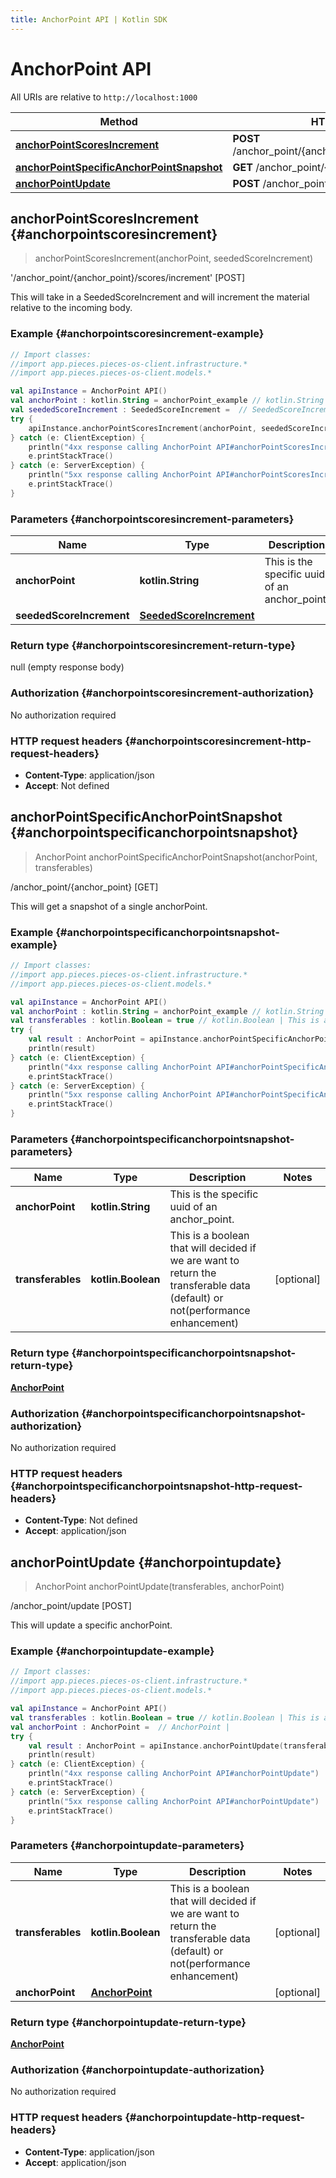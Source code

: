 ```yaml
---
title: AnchorPoint API | Kotlin SDK
---
```


# AnchorPoint API

All URIs are relative to `http://localhost:1000`

Method | HTTP request | Description
------------- | ------------- | -------------
[**anchorPointScoresIncrement**](#anchorpointscoresincrement) | **POST** /anchor_point/\{anchor_point\}/scores/increment | '/anchor_point/\{anchor_point\}/scores/increment' [POST]
[**anchorPointSpecificAnchorPointSnapshot**](#anchorpointspecificanchorpointsnapshot) | **GET** /anchor_point/\{anchor_point\} | /anchor_point/\{anchor_point\} [GET]
[**anchorPointUpdate**](#anchorpointupdate) | **POST** /anchor_point/update | /anchor_point/update [POST]


## **anchorPointScoresIncrement** {#anchorpointscoresincrement}
> anchorPointScoresIncrement(anchorPoint, seededScoreIncrement)

&#39;/anchor_point/\{anchor_point\}/scores/increment&#39; [POST]

This will take in a SeededScoreIncrement and will increment the material relative to the incoming body.

### Example {#anchorpointscoresincrement-example}
```kotlin
// Import classes:
//import app.pieces.pieces-os-client.infrastructure.*
//import app.pieces.pieces-os-client.models.*

val apiInstance = AnchorPoint API()
val anchorPoint : kotlin.String = anchorPoint_example // kotlin.String | This is the specific uuid of an anchor_point.
val seededScoreIncrement : SeededScoreIncrement =  // SeededScoreIncrement | 
try {
    apiInstance.anchorPointScoresIncrement(anchorPoint, seededScoreIncrement)
} catch (e: ClientException) {
    println("4xx response calling AnchorPoint API#anchorPointScoresIncrement")
    e.printStackTrace()
} catch (e: ServerException) {
    println("5xx response calling AnchorPoint API#anchorPointScoresIncrement")
    e.printStackTrace()
}
```

### Parameters {#anchorpointscoresincrement-parameters}

Name | Type | Description  | Notes
------------- | ------------- | ------------- | -------------
 **anchorPoint** | **kotlin.String**| This is the specific uuid of an anchor_point. |
 **seededScoreIncrement** | [**SeededScoreIncrement**](../models/SeededScoreIncrement)|  | [optional]

### Return type {#anchorpointscoresincrement-return-type}

null (empty response body)

### Authorization {#anchorpointscoresincrement-authorization}

No authorization required

### HTTP request headers {#anchorpointscoresincrement-http-request-headers}

 - **Content-Type**: application/json
 - **Accept**: Not defined

## **anchorPointSpecificAnchorPointSnapshot** {#anchorpointspecificanchorpointsnapshot}
> AnchorPoint anchorPointSpecificAnchorPointSnapshot(anchorPoint, transferables)

/anchor_point/\{anchor_point\} [GET]

This will get a snapshot of a single anchorPoint.

### Example {#anchorpointspecificanchorpointsnapshot-example}
```kotlin
// Import classes:
//import app.pieces.pieces-os-client.infrastructure.*
//import app.pieces.pieces-os-client.models.*

val apiInstance = AnchorPoint API()
val anchorPoint : kotlin.String = anchorPoint_example // kotlin.String | This is the specific uuid of an anchor_point.
val transferables : kotlin.Boolean = true // kotlin.Boolean | This is a boolean that will decided if we are want to return the transferable data (default) or not(performance enhancement)
try {
    val result : AnchorPoint = apiInstance.anchorPointSpecificAnchorPointSnapshot(anchorPoint, transferables)
    println(result)
} catch (e: ClientException) {
    println("4xx response calling AnchorPoint API#anchorPointSpecificAnchorPointSnapshot")
    e.printStackTrace()
} catch (e: ServerException) {
    println("5xx response calling AnchorPoint API#anchorPointSpecificAnchorPointSnapshot")
    e.printStackTrace()
}
```

### Parameters {#anchorpointspecificanchorpointsnapshot-parameters}

Name | Type | Description  | Notes
------------- | ------------- | ------------- | -------------
 **anchorPoint** | **kotlin.String**| This is the specific uuid of an anchor_point. |
 **transferables** | **kotlin.Boolean**| This is a boolean that will decided if we are want to return the transferable data (default) or not(performance enhancement) | [optional]

### Return type {#anchorpointspecificanchorpointsnapshot-return-type}

[**AnchorPoint**](../models/AnchorPoint)

### Authorization {#anchorpointspecificanchorpointsnapshot-authorization}

No authorization required

### HTTP request headers {#anchorpointspecificanchorpointsnapshot-http-request-headers}

 - **Content-Type**: Not defined
 - **Accept**: application/json

## **anchorPointUpdate** {#anchorpointupdate}
> AnchorPoint anchorPointUpdate(transferables, anchorPoint)

/anchor_point/update [POST]

This will update a specific anchorPoint.

### Example {#anchorpointupdate-example}
```kotlin
// Import classes:
//import app.pieces.pieces-os-client.infrastructure.*
//import app.pieces.pieces-os-client.models.*

val apiInstance = AnchorPoint API()
val transferables : kotlin.Boolean = true // kotlin.Boolean | This is a boolean that will decided if we are want to return the transferable data (default) or not(performance enhancement)
val anchorPoint : AnchorPoint =  // AnchorPoint | 
try {
    val result : AnchorPoint = apiInstance.anchorPointUpdate(transferables, anchorPoint)
    println(result)
} catch (e: ClientException) {
    println("4xx response calling AnchorPoint API#anchorPointUpdate")
    e.printStackTrace()
} catch (e: ServerException) {
    println("5xx response calling AnchorPoint API#anchorPointUpdate")
    e.printStackTrace()
}
```

### Parameters {#anchorpointupdate-parameters}

Name | Type | Description  | Notes
------------- | ------------- | ------------- | -------------
 **transferables** | **kotlin.Boolean**| This is a boolean that will decided if we are want to return the transferable data (default) or not(performance enhancement) | [optional]
 **anchorPoint** | [**AnchorPoint**](../models/AnchorPoint)|  | [optional]

### Return type {#anchorpointupdate-return-type}

[**AnchorPoint**](../models/AnchorPoint)

### Authorization {#anchorpointupdate-authorization}

No authorization required

### HTTP request headers {#anchorpointupdate-http-request-headers}

 - **Content-Type**: application/json
 - **Accept**: application/json

